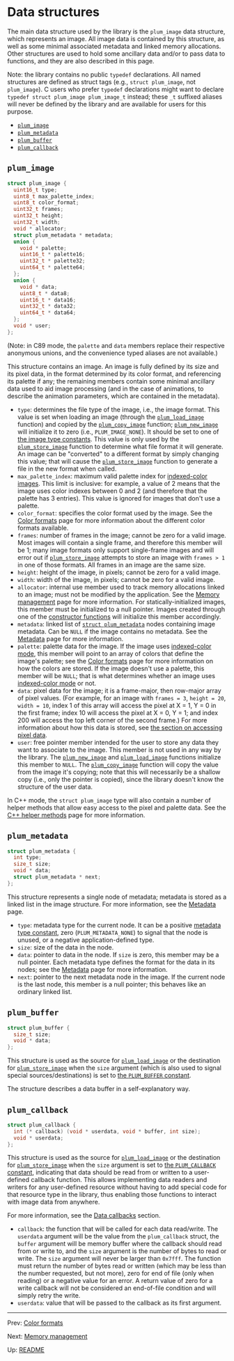 # Data structures

The main data structure used by the library is the `plum_image` data structure, which represents an image.
All image data is contained by this structure, as well as some minimal associated metadata and linked memory
allocations.
Other structures are used to hold some ancillary data and/or to pass data to functions, and they are also described
in this page.

Note: the library contains no public `typedef` declarations. All named structures are defined as struct tags (e.g.,
`struct plum_image`, not `plum_image`).
C users who prefer `typedef` declarations might want to declare `typedef struct plum_image plum_image_t` instead;
these `_t` suffixed aliases will never be defined by the library and are available for users for this purpose.

- [`plum_image`](#plum_image)
- [`plum_metadata`](#plum_metadata)
- [`plum_buffer`](#plum_buffer)
- [`plum_callback`](#plum_callback)

## `plum_image`

``` c
struct plum_image {
  uint16_t type;
  uint8_t max_palette_index;
  uint8_t color_format;
  uint32_t frames;
  uint32_t height;
  uint32_t width;
  void * allocator;
  struct plum_metadata * metadata;
  union {
    void * palette;
    uint16_t * palette16;
    uint32_t * palette32;
    uint64_t * palette64;
  };
  union {
    void * data;
    uint8_t * data8;
    uint16_t * data16;
    uint32_t * data32;
    uint64_t * data64;
  };
  void * user;
};
```

(Note: in C89 mode, the `palette` and `data` members replace their respective anonymous unions, and the convenience
typed aliases are not available.)

This structure contains an image. An image is fully defined by its size and its pixel data, in the format determined
by its color format, and referencing its palette if any; the remaining members contain some minimal ancillary data
used to aid image processing (and in the case of animations, to describe the animation parameters, which are contained
in the metadata).

- `type`: determines the file type of the image, i.e., the image format.
  This value is set when loading an image (through the [`plum_load_image`][load] function) and copied by the
  [`plum_copy_image`][copy] function; [`plum_new_image`][new] will initialize it to zero (i.e., `PLUM_IMAGE_NONE`).
  It should be set to one of [the image type constants][types].
  This value is only used by the [`plum_store_image`][store] function to determine what file format it will generate.
  An image can be "converted" to a different format by simply changing this value; that will cause the
  [`plum_store_image`][store] function to generate a file in the new format when called.
- `max_palette_index`: maximum valid palette index for [indexed-color images][indexed].
  This limit is inclusive: for example, a value of 2 means that the image uses color indexes between 0 and 2 (and
  therefore that the palette has 3 entries).
  This value is ignored for images that don't use a palette.
- `color_format`: specifies the color format used by the image.
  See the [Color formats][colors] page for more information about the different color formats available.
- `frames`: number of frames in the image; cannot be zero for a valid image.
  Most images will contain a single frame, and therefore this member will be 1; many image formats only support
  single-frame images and will error out if [`plum_store_image`][store] attempts to store an image with `frames > 1`
  in one of those formats.
  All frames in an image are the same size.
- `height`: height of the image, in pixels; cannot be zero for a valid image.
- `width`: width of the image, in pixels; cannot be zero for a valid image.
- `allocator`: internal use member used to track memory allocations linked to an image; must not be modified by the
  application.
  See the [Memory management][memory] page for more information.
  For statically-initialized images, this member must be initialized to a null pointer.
  Images created through one of the [constructor functions][constructors] will initialize this member accordingly.
- `metadata`: linked list of [`struct plum_metadata`](#plum_metadata) nodes containing image metadata.
  Can be `NULL` if the image contains no metadata.
  See the [Metadata][metadata] page for more information.
- `palette`: palette data for the image.
  If the image uses [indexed-color mode][indexed], this member will point to an array of colors that define the
  image's palette; see the [Color formats][colors] page for more information on how the colors are stored.
  If the image doesn't use a palette, this member will be `NULL`; that is what determines whether an image uses
  [indexed-color mode][indexed] or not.
- `data`: pixel data for the image; it is a frame-major, then row-major array of pixel values.
  (For example, for an image with `frames = 3`, `height = 20`, `width = 10`, index 1 of this array will access the
  pixel at X = 1, Y = 0 in the first frame; index 10 will access the pixel at X = 0, Y = 1; and index 200 will access
  the top left corner of the second frame.)
  For more information about how this data is stored, see [the section on accessing pixel data][accessing].
- `user`: free pointer member intended for the user to store any data they want to associate to the image.
  This member is not used in any way by the library.
  The [`plum_new_image`][new] and [`plum_load_image`][load] functions initialize this member to `NULL`.
  The [`plum_copy_image`][copy] function will copy the value from the image it's copying; note that this will
  necessarily be a shallow copy (i.e., only the pointer is copied), since the library doesn't know the structure of
  the user data.

In C++ mode, the `struct plum_image` type will also contain a number of helper methods that allow easy access to the
pixel and palette data. See the [C++ helper methods][helpers] page for more information.

## `plum_metadata`

``` c
struct plum_metadata {
  int type;
  size_t size;
  void * data;
  struct plum_metadata * next;
};
```

This structure represents a single node of metadata; metadata is stored as a linked list in the image structure.
For more information, see the [Metadata][metadata] page.

- `type`: metadata type for the current node.
  It can be a positive [metadata type constant][metadata-constants], zero (`PLUM_METADATA_NONE`) to signal that the
  node is unused, or a negative application-defined type.
- `size`: size of the data in the node.
- `data`: pointer to data in the node.
  If `size` is zero, this member may be a null pointer.
  Each metadata type defines the format for the data in its nodes; see the [Metadata][metadata] page for more
  information.
- `next`: pointer to the next metadata node in the image.
  If the current node is the last node, this member is a null pointer; this behaves like an ordinary linked list.

## `plum_buffer`

``` c
struct plum_buffer {
  size_t size;
  void * data;
};
```

This structure is used as the source for [`plum_load_image`][load] or the destination for [`plum_store_image`][store]
when the `size` argument (which is also used to signal special sources/destinations) is set to
[the `PLUM_BUFFER` constant][size-constants].

The structure describes a data buffer in a self-explanatory way.

## `plum_callback`

``` c
struct plum_callback {
  int (* callback) (void * userdata, void * buffer, int size);
  void * userdata;
};
```

This structure is used as the source for [`plum_load_image`][load] or the destination for [`plum_store_image`][store]
when the `size` argument is set to [the `PLUM_CALLBACK` constant][size-constants], indicating that data should be read
from or written to a user-defined callback function.
This allows implementing data readers and writers for any user-defined resource without having to add special code for
that resource type in the library, thus enabling those functions to interact with image data from anywhere.

For more information, see the [Data callbacks][callbacks] section.

- `callback`: the function that will be called for each data read/write.
  The `userdata` argument will be the value from the `plum_callback` struct, the `buffer` argument will be memory
  buffer where the callback should read from or write to, and the `size` argument is the number of bytes to read or
  write.
  The `size` argument will never be larger than `0x7fff`.
  The function must return the number of bytes read or written (which may be less than the number requested, but not
  more), zero for end of file (only when reading) or a negative value for an error.
  A return value of zero for a write callback will not be considered an end-of-file condition and will simply retry
  the write.
- `userdata`: value that will be passed to the callback as its first argument.

* * *

Prev: [Color formats](colors.md)

Next: [Memory management](memory.md)

Up: [README](README.md)

[accessing]: colors.md#accessing-pixel-and-color-data
[callbacks]: #
[colors]: colors.md
[constructors]: functions.md#basic-functionality
[copy]: functions.md#plum_copy_image
[helpers]: #
[indexed]: colors.md#indexed-color-mode
[load]: functions.md#plum_load_image
[memory]: memory.md
[metadata]: metadata.md
[metadata-constants]: #
[new]: functions.md#plum_new_image
[size-constants]: #
[store]: functions.md#plum_store_image
[types]: #
